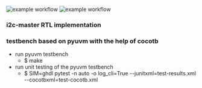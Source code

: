 ![example workflow](https://github.com/npatsiatzis/i2c_master/actions/workflows/regression_pyuvm.yml/badge.svg)
![example workflow](https://github.com/npatsiatzis/i2c_master/actions/workflows/coverage_pyuvm.yml/badge.svg)

### i2c-master RTL implementation
### testbench based on pyuvm with the help of cocotb


- run pyuvm testbench
    - $ make
- run unit testing of the pyuvm testbench
    - $  SIM=ghdl pytest -n auto -o log_cli=True --junitxml=test-results.xml --cocotbxml=test-cocotb.xml

